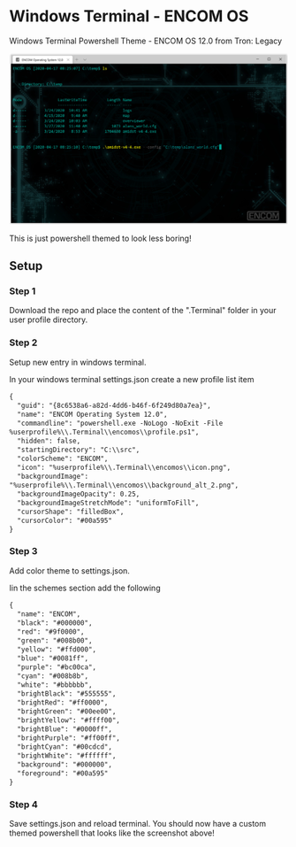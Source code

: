 # Windows Terminal - ENCOM OS
Windows Terminal Powershell Theme - ENCOM OS 12.0 from Tron: Legacy

![](screenshot.jpg)

This is just powershell themed to look less boring!

## Setup

### Step 1

Download the repo and place the content of the ".Terminal" folder in your user profile directory.

### Step 2

Setup new entry in windows terminal.

In your windows terminal settings.json create a new profile list item

```
{
  "guid": "{8c6538a6-a82d-4dd6-b46f-6f249d80a7ea}",
  "name": "ENCOM Operating System 12.0",
  "commandline": "powershell.exe -NoLogo -NoExit -File %userprofile%\\.Terminal\\encomos\\profile.ps1",
  "hidden": false,
  "startingDirectory": "C:\\src",
  "colorScheme": "ENCOM",
  "icon": "%userprofile%\\.Terminal\\encomos\\icon.png",
  "backgroundImage": "%userprofile%\\.Terminal\\encomos\\background_alt_2.png",
  "backgroundImageOpacity": 0.25,
  "backgroundImageStretchMode": "uniformToFill",
  "cursorShape": "filledBox",
  "cursorColor": "#00a595"
}
```

### Step 3

Add color theme to settings.json.

Iin the schemes section add the following

```
{
  "name": "ENCOM",
  "black": "#000000",
  "red": "#9f0000",
  "green": "#008b00",
  "yellow": "#ffd000",
  "blue": "#0081ff",
  "purple": "#bc00ca",
  "cyan": "#008b8b",
  "white": "#bbbbbb",
  "brightBlack": "#555555",
  "brightRed": "#ff0000",
  "brightGreen": "#00ee00",
  "brightYellow": "#ffff00",
  "brightBlue": "#0000ff",
  "brightPurple": "#ff00ff",
  "brightCyan": "#00cdcd",
  "brightWhite": "#ffffff",
  "background": "#000000",
  "foreground": "#00a595"
}
```

### Step 4 

Save settings.json and reload terminal. You should now have a custom themed powershell that looks like the screenshot above!

